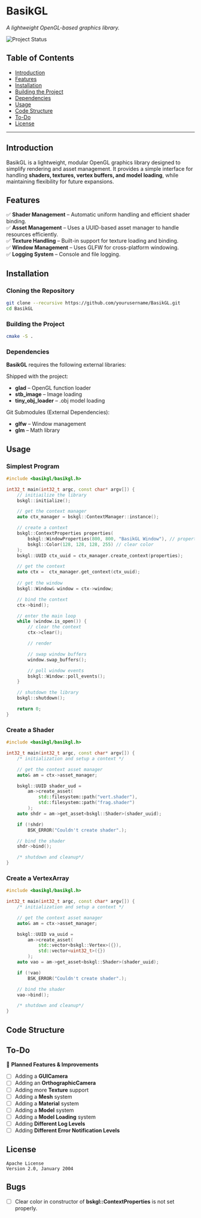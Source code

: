 # **BasikGL**  
*A lightweight OpenGL-based graphics library.*

![Project Status](https://img.shields.io/badge/Status-In_Development-yellow)  

## **Table of Contents**
- [Introduction](#introduction)
- [Features](#features)
- [Installation](#installation)
- [Building the Project](#building-the-project)
- [Dependencies](#dependencies)
- [Usage](#usage)
- [Code Structure](#code-structure)
- [To-Do](#to-do)
- [License](#license)

---

## **Introduction**
BasikGL is a lightweight, modular OpenGL graphics library designed to simplify rendering and asset management. It provides a simple interface for handling **shaders, textures, vertex buffers, and model loading**, while maintaining flexibility for future expansions.

## **Features**
✅ **Shader Management** – Automatic uniform handling and efficient shader binding.  
✅ **Asset Management** – Uses a UUID-based asset manager to handle resources efficiently.  
✅ **Texture Handling** – Built-in support for texture loading and binding.  
✅ **Window Management** – Uses GLFW for cross-platform windowing.  
✅ **Logging System** – Console and file logging.  
<!-- ✅ **Model Loading** – Supports `.obj` and `.gltf` (future support planned).   -->

## **Installation**
### **Cloning the Repository**
```sh
git clone --recursive https://github.com/yourusername/BasikGL.git
cd BasikGL
```

### **Building the Project**
```sh
cmake -S .
```

### **Dependencies**
**BasikGL** requires the following external libraries:

Shipped with the project:

* **glad** – OpenGL function loader
* **stb_image** – Image loading
* **tiny_obj_loader** – .obj model loading

Git Submodules (External Dependencies):
* **glfw** – Window management
* **glm** – Math library

## **Usage**
### **Simplest Program**
```cpp
#include <basikgl/basikgl.h>

int32_t main(int32_t argc, const char* argv[]) {
    // initiailize the library
    bskgl::initialize();

    // get the context manager
    auto ctx_manager = bskgl::ContextManager::instance();

    // create a context
    bskgl::ContextProperties properties(
        bskgl::WindowProperties(800, 800, "BasikGL Window"), // properties for context window
        bskgl::Color(128, 128, 128, 255) // clear color
    );
    bskgl::UUID ctx_uuid = ctx_manager.create_context(properties);

    // get the context
    auto ctx =  ctx_manager.get_context(ctx_uuid);
    
    // get the window
    bskgl::Window& window = ctx->window;

    // bind the context
    ctx->bind();

    // enter the main loop
    while (window.is_open()) {
        // clear the context
        ctx->clear();

        // render

        // swap window buffers
        window.swap_buffers();

        // poll window events
        bskgl::Window::poll_events();
    }

    // shutdown the library
    bskgl::shutdown();

    return 0;
}
```

### **Create a Shader**
```cpp
#include <basikgl/basikgl.h>

int32_t main(int32_t argc, const char* argv[]) {
    /* initialization and setup a context */

    // get the context asset manager
    auto& am = ctx->asset_manager;

    bskgl::UUID shader_uud = 
        am->create_asset(
            std::filesystem::path("vert.shader"),
            std::filesystem::path("frag.shader")
        );
    auto shdr = am->get_asset<bskgl::Shader>(shader_uuid);

    if (!shdr)
        BSK_ERROR("Couldn't create shader".);

    // bind the shader
    shdr->bind();

    /* shutdown and cleanup*/
}
```

### **Create a VertexArray**
```cpp
#include <basikgl/basikgl.h>

int32_t main(int32_t argc, const char* argv[]) {
    /* initialization and setup a context */

    // get the context asset manager
    auto& am = ctx->asset_manager;

    bskgl::UUID va_uuid = 
        am->create_asset(
            std::vector<bskgl::Vertex>({}),
            std::vector<uint32_t>({})
        );
    auto vao = am->get_asset<bskgl::Shader>(shader_uuid);

    if (!vao)
        BSK_ERROR("Couldn't create shader".);

    // bind the shader
    vao->bind();

    /* shutdown and cleanup*/
}
```

## **Code Structure**

## **To-Do**
📌 **Planned Features & Improvements**
- [ ] Adding a **GUICamera**
- [ ] Adding an **OrthographicCamera**
- [ ] Adding more **Texture** support
- [ ] Adding a **Mesh** system
- [ ] Adding a **Material** system
- [ ] Adding a **Model** system
- [ ] Adding a **Model Loading** system
- [ ] Adding **Different Log Levels**
- [ ] Adding **Different Error Notification Levels**

## **License**
```
Apache License
Version 2.0, January 2004
```

## **Bugs**
- [ ] Clear color in constructor of **bskgl::ContextProperties** is not set properly.
